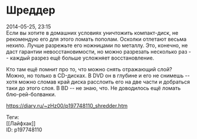 Шреддер
========

   
 2014-05-25, 23:15   
  Если вы хотите в домашних условиях уничтожить компакт-диск, не рекомендую его для этого ломать пополам. Осколки отлетают весьма нехило. Лучше разрежьте его ножницами по металлу. Это, конечно, не даст гарантии невосстановимости, но можно разрезать несколько раз -- каждый разрез ещё больше усложняет восстановление.   
   
 Кто там ещё помнит про то, что можно снять отражающий слой? Можно, но только в CD-дисках. В DVD он в глубине и его не снимешь -- хотя можно сломав край диска расслоить его на две части и добраться таки до этого слоя. В BD -- не знаю, что. Не доводилось ещё ломать блю-рей-болванки.   
    
 <https://diary.ru/~zHz00/p197748110_shredder.htm>   
   
 Теги:   
 [[Лайфхак]]   
 ID: p197748110
